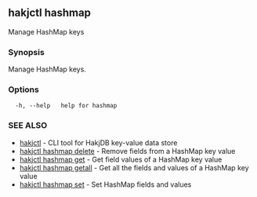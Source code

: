 ## hakjctl hashmap

Manage HashMap keys

### Synopsis

Manage HashMap keys.

### Options

```
  -h, --help   help for hashmap
```

### SEE ALSO

* [hakjctl](hakjctl.md)	 - CLI tool for HakjDB key-value data store
* [hakjctl hashmap delete](hakjctl_hashmap_delete.md)	 - Remove fields from a HashMap key value
* [hakjctl hashmap get](hakjctl_hashmap_get.md)	 - Get field values of a HashMap key value
* [hakjctl hashmap getall](hakjctl_hashmap_getall.md)	 - Get all the fields and values of a HashMap key value
* [hakjctl hashmap set](hakjctl_hashmap_set.md)	 - Set HashMap fields and values

